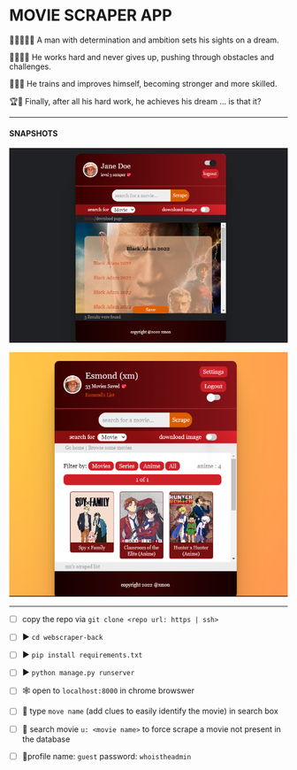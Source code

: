 # MOVIE SCRAPER APP

💪🏽🧔🏽💭 A man with determination and ambition sets his sights on a dream.

🏃🏽‍♂️🔥 He works hard and never gives up, pushing through obstacles and challenges.

💪🏽💥 He trains and improves himself, becoming stronger and more skilled.

🏆🎉 Finally, after all his hard work, he achieves his dream ... is that it?

---

#### SNAPSHOTS

![movie-scraper-screenshot](./src/docs/movie-scraper-screenshot-28-11-2022.png)

![movie-scraper-snapshot-deadline](./src/docs/movie-scraper-snapshot-deadline.png)

---

- [ ] copy the repo via `git clone <repo url: https | ssh>`

- [ ] ▶️ `cd webscraper-back`

- [ ] ▶️ `pip install requirements.txt`

- [ ] ▶️ `python manage.py runserver`

- [ ] 🕸️ open to `localhost:8000` in chrome browswer

- [ ] 🔎 type `move name` (add clues to easily identify the movie) in search box

- [ ] 🔎 search movie `u: <movie name>` to force scrape a movie not present in the database

- [ ] 🙎profile name: `guest` password: `whoistheadmin`
